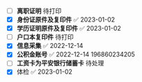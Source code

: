 - [ ]  ****离职证明****
待打印
- [x] ****身份证原件及复印件**** ✅ 2023-01-02
- [x] ****学历证明原件及复印件**** ✅ 2023-01-02
- [ ] ****户口本复印件****
待打印
- [x] ****信息采集**** ✅ 2022-12-14
- [x] ****公积金账号**** ✅ 2022-12-14
196860234205
- [ ] ****工资卡为平安银行储蓄卡****
待处理
- [x] 体检 ✅ 2023-01-02